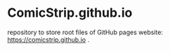 # ComicStrip.github.io

repository to store root files of GitHub pages website: https://comicstrip.github.io .

